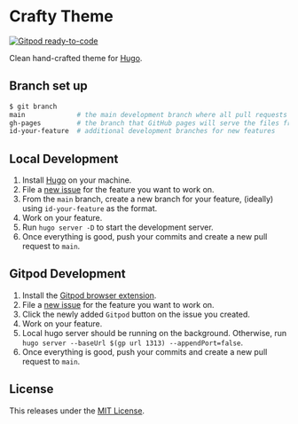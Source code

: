 # Crafty Theme

[![Gitpod ready-to-code](https://img.shields.io/badge/Gitpod-ready--to--code-blue?logo=gitpod)](https://gitpod.io/#https://github.com/wewillcraft/crafty)

Clean hand-crafted theme for [Hugo](https://gohugo.io).

## Branch set up

```bash
$ git branch
main             # the main development branch where all pull requests will be merged to
gh-pages         # the branch that GitHub pages will serve the files from
id-your-feature  # additional development branches for new features
```

## Local Development

1. Install [Hugo](https://gohugo.io/getting-started/installing/) on your machine.
2. File a [new issue](https://github.com/wewillcraft/crafty/issues) for the feature you want to work on.
3. From the `main` branch, create a new branch for your feature, (ideally) using `id-your-feature` as the format.
4. Work on your feature.
5. Run `hugo server -D` to start the development server.
6. Once everything is good, push your commits and create a new pull request to `main`.

## Gitpod Development

1. Install the [Gitpod browser extension](https://chrome.google.com/webstore/detail/gitpod-dev-environments-i/dodmmooeoklaejobgleioelladacbeki).
2. File a [new issue](https://github.com/wewillcraft/crafty/issues) for the feature you want to work on.
3. Click the newly added `Gitpod` button on the issue you created.
4. Work on your feature.
5. Local hugo server should be running on the background. Otherwise, run `hugo server --baseUrl $(gp url 1313) --appendPort=false`.
6. Once everything is good, push your commits and create a new pull request to `main`.

## License

This releases under the [MIT License](./LICENSE.md).
